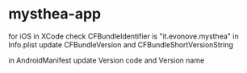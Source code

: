 # mysthea-app

for iOS
    in XCode check CFBundleIdentifier is "it.evonove.mysthea"
    in Info.plist update CFBundleVersion and CFBundleShortVersionString

in AndroidManifest update Version code and Version name
